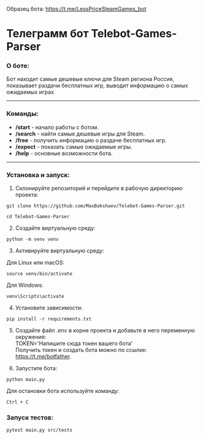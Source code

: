 
Образец бота: <https://t.me/LessPriceSteamGames_bot>

# Телеграмм бот Telebot-Games-Parser

### О боте:

Бот находит самые дешевые ключи для Steam региона Россия, показывает раздачи бесплатных игр, выводит информацию о самых ожидаемых играх

---
### Команды:
* __/start__ - начало работы с ботом.
* __/search__ -  найти самые дешевые игры для Steam.
* __/free__ - получить информацию о раздаче бесплатных игр.
* __/expect__ - показать самые ожидаемые игры.
* __/help__ - основные возможности бота.

---
### Установка и запуск:

1. Склонируйте репозиторий и перейдите в рабочую директорию проекта:

```
git clone https://github.com/MaxBakshaev/Telebot-Games-Parser.git
```
```
cd Telebot-Games-Parser
```

2. Создайте виртуальную среду:
```
python -m venv venv
```

3. Активируйте виртуальную среду:

Для Linux или macOS:
```
source venv/bin/activate
```
Для Windows:
```
venv\Scripts\activate
```
4. Установите зависимости:
```
pip install -r requirements.txt
```
5. Создайте файл .env в корне проекта и добавьте в него переменную окружения:<br/>
TOKEN='Напишите сюда токен вашего бота'<br/>
Получить токен и создать бота можно по ссылке: <https://t.me/botfather>. <br/>

6. Запустите бота:
```
python main.py
```
Для остановки бота используйте команду:
```
Ctrl + C
```


### Запуск тестов:
```
pytest main.py src/tests
```